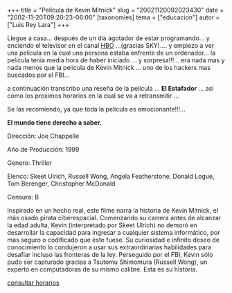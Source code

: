 +++
title = "Película de Kevin Mitnick"
slug = "20021120092023430"
date = "2002-11-20T09:20:23-06:00"
[taxonomies]
tema = ["educacion"]
autor = ["Luis Rey Lara"]
+++


Llegue a casa... después de un dia agotador de estar programando... y enciendo
el televisor en el canal [HBO](http://www.hbo-la.tv) ...(gracias SKY).... y
empiezo a ver una pelicula en la cual una persona estaba enfrente de un
ordenador... la película tenía media hora de haber iniciado ... y sorpresa!!!...
era nada mas y nada menos que la película de Kevin Mitnick ... uno de los
hackers mas buscados por el FBI...

a continuación transcribo una reseña de la pelicula ... **El Estafador** ... así
como los proximos horarios en la cual se va a retransmitir ...

<!-- more -->

Se las recomiendo, ya que toda la pelicula es emocionante!!!...

**El mundo tiene derecho a saber.**

Dirección: Joe Chappelle

Año de Producción: 1999

Genero: Thriller

Elenco: Skeet Ulrich, Russell Wong, Angela Featherstone, Donald Logue,
Tom Berenger, Christopher McDonald

Censura: B

Inspirado en un hecho real, este filme narra la historia de Kevin Mitnick, el
más osado pirata ciberespacial. Comenzando su carrera antes de alcanzar la edad
adulta, Kevin (interpretado por Skeet Ulrich) no demoró en desarrollar la
capacidad para ingresar a cualquier sistema informático, por más seguro o
codificado que éste fuese. Su curiosidad e infinito deseo de conocimiento lo
condujeron a usar sus extraordinarias habilidades para desafiar incluso las
fronteras de la ley. Perseguido por el FBI, Kevin sólo pudo ser capturado
gracias a Tsutomu Shimomura (Russell Wong), un experto en computadoras de su
mismo calibre. Esta es su historia.

[consultar
horarios](http://www.hbo-la.tv/programacion.asp?prog=VIS071958&fecha=18/11/2002&canal=HBO+Este&remid=385099)
